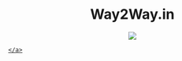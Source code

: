 <h1 align="center">Way2Way.in</h1>
<p align="center">
    <a target="_blank" href="http://way2way.in" rel="noreferrer noopener">
  <img align="center" src= "https://img.shields.io/website?url=http%3A%2F%2Fway2way.in" />
        
    </a>
</p>

